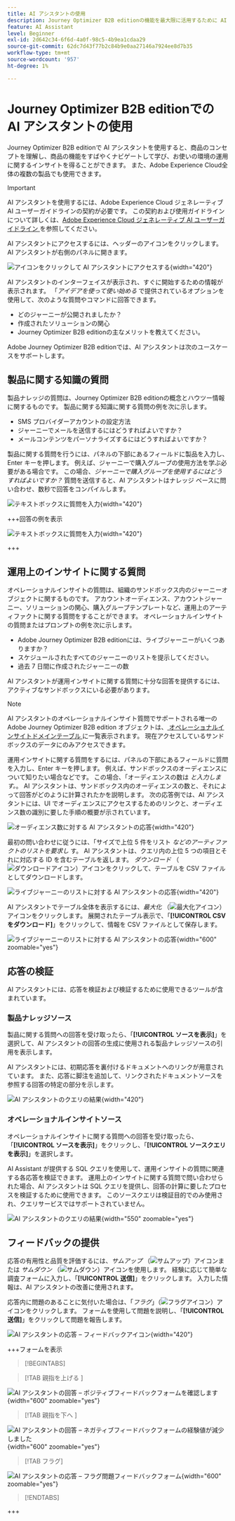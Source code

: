 ```yaml
---
title: AI アシスタントの使用
description: Journey Optimizer B2B editionの機能を最大限に活用するために AI アシスタントがどのように役立つかを説明します。
feature: AI Assistant
level: Beginner
exl-id: 2d642c34-6f6d-4a0f-98c5-4b9ea1cdaa29
source-git-commit: 62dc7d43f77b2c84b9e0aa27146a7924ee8d7b35
workflow-type: tm+mt
source-wordcount: '957'
ht-degree: 1%

---
```


# Journey Optimizer B2B editionでの AI アシスタントの使用

Journey Optimizer B2B editionで AI アシスタントを使用すると、商品のコンセプトを理解し、商品の機能をすばやくナビゲートして学び、お使いの環境の運用に関するインサイトを得ることができます。 また、Adobe Experience Cloud全体の複数の製品でも使用できます。

>[!IMPORTANT]
>
>AI アシスタントを使用するには、Adobe Experience Cloud ジェネレーティブ AI ユーザーガイドラインの契約が必要です。 この契約および使用ガイドラインについて詳しくは、[Adobe Experience Cloud ジェネレーティブ AI ユーザーガイドライン ](https://www.adobe.com/legal/licenses-terms/adobe-dx-gen-ai-user-guidelines.html) を参照してください。

AI アシスタントにアクセスするには、ヘッダーのアイコンをクリックします。 AI アシスタントが右側のパネルに開きます。

![ アイコンをクリックして AI アシスタントにアクセスする ](./assets/ai-assistant-icon-displayed.png){width="420"}

AI アシスタントのインターフェイスが表示され、すぐに開始するための情報が表示されます。 「_アイデアを使って使い始める_ で提供されているオプションを使用して、次のような質問やコマンドに回答できます。

* どのジャーニーが公開されましたか？
* 作成されたソリューションの関心
* Journey Optimizer B2B editionの主なメリットを教えてください。

Adobe Journey Optimizer B2B editionでは、AI アシスタントは次のユースケースをサポートします。

## 製品に関する知識の質問

製品ナレッジの質問は、Journey Optimizer B2B editionの概念とハウツー情報に関するものです。 製品に関する知識に関する質問の例を次に示します。

* SMS プロバイダーアカウントの設定方法
* ジャーニーでメールを送信するにはどうすればよいですか？
* メールコンテンツをパーソナライズするにはどうすればよいですか？

製品に関する質問を行うには、パネルの下部にあるフィールドに製品を入力し、Enter キーを押します。 例えば、ジャーニーで購入グループの使用方法を学ぶ必要がある場合です。 この場合、_ジャーニーで購入グループを使用するにはどうすればよいですか？_ 質問を送信すると、AI アシスタントはナレッジ ベースに問い合わせ、数秒で回答をコンパイルします。

![ テキストボックスに質問を入力 ](./assets/ai-assistant-ask-question.png){width="420"}

+++回答の例を表示

![ テキストボックスに質問を入力 ](./assets/ai-assistant-product-answer.png){width="420"}

+++

## 運用上のインサイトに関する質問

オペレーショナルインサイトの質問は、組織のサンドボックス内のジャーニーオブジェクトに関するものです。 アカウントオーディエンス、アカウントジャーニー、ソリューションの関心、購入グループテンプレートなど、運用上のアーティファクトに関する質問をすることができます。 オペレーショナルインサイトの質問またはプロンプトの例を次に示します。

* Adobe Journey Optimizer B2B editionには、ライブジャーニーがいくつありますか？
* スケジュールされたすべてのジャーニーのリストを提示してください。
* 過去 7 日間に作成されたジャーニーの数

AI アシスタントが運用インサイトに関する質問に十分な回答を提供するには、アクティブなサンドボックスにいる必要があります。

>[!NOTE]
>
>AI アシスタントのオペレーショナルインサイト質問でサポートされる唯一のAdobe Journey Optimizer B2B edition オブジェクトは、[ オペレーショナルインサイトドメインテーブル ](./ai-assistant-overview.md#operational-insights) に一覧表示されます。 現在アクセスしているサンドボックスのデータにのみアクセスできます。

運用インサイトに関する質問をするには、パネルの下部にあるフィールドに質問を入力し、Enter キーを押します。 例えば、サンドボックスのオーディエンスについて知りたい場合などです。 この場合、「オーディエンスの数は _と入力します。_。  AI アシスタントは、サンドボックス内のオーディエンスの数と、それによって回答がどのように計算されたかを説明します。 次の応答例では、AI アシスタントには、UI でオーディエンスにアクセスするためのリンクと、オーディエンス数の識別に要した手順の概要が示されています。

![ オーディエンス数に対する AI アシスタントの応答 ](./assets/ai-assistant-insights-answer.png){width="420"}

最初の問い合わせに従うには、「サイズで上位 5 件をリスト _などのアーティファクトのリストを要求し_ す。 AI アシスタントは、クエリ内の上位 5 つの項目とそれに対応する ID を含むテーブルを返します。 _ダウンロード_ （![ ダウンロードアイコン ](../assets/do-not-localize/icon-download.svg)）アイコンをクリックして、テーブルを CSV ファイルとしてダウンロードします。

![ ライブジャーニーのリストに対する AI アシスタントの応答 ](./assets/ai-assistant-artifacts-query.png){width="420"}

AI アシスタントでテーブル全体を表示するには、_最大化_ （![ 最大化アイコン ](../assets/do-not-localize/icon-maximize.svg)） アイコンをクリックします。 展開されたテーブル表示で、「**[!UICONTROL CSV をダウンロード]**」をクリックして、情報を CSV ファイルとして保存します。

![ ライブジャーニーのリストに対する AI アシスタントの応答 ](./assets/ai-assistant-artifacts-maximize.png){width="600" zoomable="yes"}

## 応答の検証

AI アシスタントには、応答を検証および検証するために使用できるツールが含まれています。

### 製品ナレッジソース

製品に関する質問への回答を受け取ったら、「**[!UICONTROL ソースを表示]**」を選択して、AI アシスタントの回答の生成に使用される製品ナレッジソースの引用を表示します。

AI アシスタントには、初期応答を裏付けるドキュメントへのリンクが用意されています。 また、応答に脚注を追加して、リンクされたドキュメントソースを参照する回答の特定の部分を示します。

![AI アシスタントのクエリの結果 ](./assets/ai-assistant-product-answer-sources.png){width="420"}

### オペレーショナルインサイトソース

オペレーショナルインサイトに関する質問への回答を受け取ったら、「**[!UICONTROL ソースを表示]**」をクリックし、「**[!UICONTROL ソースクエリを表示]**」を選択します。

AI Assistant が提供する SQL クエリを使用して、運用インサイトの質問に関連する各応答を検証できます。 運用上のインサイトに関する質問で問い合わせられた場合、AI アシスタントは SQL クエリを提供し、回答の計算に要したプロセスを検証するために使用できます。 このソースクエリは検証目的でのみ使用され、クエリサービスではサポートされていません。

![AI アシスタントのクエリの結果 ](./assets/ai-assistant-artifacts-query-source.png){width="550" zoomable="yes"}

## フィードバックの提供

応答の有用性と品質を評価するには、_サムアップ_ （![ サムアップ ](../assets/do-not-localize/icon-thumb-up.svg)）アイコンまたは _サムダウン_ （![ サムダウン ](../assets/do-not-localize/icon-thumb-down.svg)）アイコンを使用します。 経験に応じて簡単な調査フォームに入力し、「**[!UICONTROL 送信]**」をクリックします。 入力した情報は、AI アシスタントの改善に使用されます。

応答内に問題のあることに気付いた場合は、「_フラグ_」（![ フラグアイコン ](../assets/do-not-localize/icon-flag.svg)）アイコンをクリックします。 フォームを使用して問題を説明し、「**[!UICONTROL 送信]**」をクリックして問題を報告します。

![AI アシスタントの応答 – フィードバックアイコン ](./assets/ai-assistant-response-feedback-icons.png){width="420"}

+++フォームを表示

>[!BEGINTABS]

>[!TAB  親指を上げる ]

![AI アシスタントの回答 – ポジティブフィードバックフォームを確認します ](./assets/ai-assistant-response-feedback-positive-form.png){width="600" zoomable="yes"}

>[!TAB  親指を下へ ]

![AI アシスタントの回答 – ネガティブフィードバックフォームの経験値が減少しました ](./assets/ai-assistant-response-feedback-negative-form.png){width="600" zoomable="yes"}

>[!TAB フラグ]

![AI アシスタントの応答 – フラグ問題フィードバックフォーム ](./assets/ai-assistant-response-feedback-flagged-form.png){width="600" zoomable="yes"}

>[!ENDTABS]

+++

